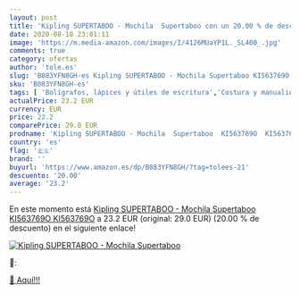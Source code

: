 ```yaml
---
layout: post
title: 'Kipling SUPERTABOO - Mochila  Supertaboo con un 20.00 % de descuento'
date: 2020-08-18 23:01:11
image: 'https://m.media-amazon.com/images/I/4126MUaYP1L._SL400_.jpg'
comments: true
category: ofertas
author: 'tole.es'
slug: 'B083YFN8GH-es Kipling SUPERTABOO - Mochila Supertaboo KI563769O KI563769O'
sku: 'B083YFN8GH-es'
tags: [ 'Bolígrafos, lápices y útiles de escritura','Costura y manualidades','Dibujo','Hogar y cocina','Lápices','Marcadores','Materiales de dibujo','Oficina y papelería','Portaminas','Rotuladores y subrayadores','Subrayadores','mochila', ]
actualPrice: 23.2 EUR
currency: EUR
price: 23.2
comparePrice: 29.0 EUR
prodname: 'Kipling SUPERTABOO - Mochila  Supertaboo  KI563769O  KI563769O'
country: 'es'
flag: '🇪🇸'
brand: ''
buyurl: 'https://www.amazon.es/dp/B083YFN8GH/?tag=tolees-21'
descuento: '20.00'
average: '23.2'
---
```


En este momento está [Kipling SUPERTABOO - Mochila  Supertaboo  KI563769O  KI563769O](https://www.amazon.es/dp/B083YFN8GH/?tag=tolees-21) a 23.2 EUR (original: 29.0 EUR) (20.00 %  de descuento) en el siguiente enlace!

[![Kipling SUPERTABOO - Mochila  Supertaboo](https://m.media-amazon.com/images/I/4126MUaYP1L._SL400_.jpg)](https://www.amazon.es/dp/B083YFN8GH/?tag=tolees-21)

🔎:


[🛒 Aquí!!!](https://www.amazon.es/dp/B083YFN8GH/?tag=tolees-21)
